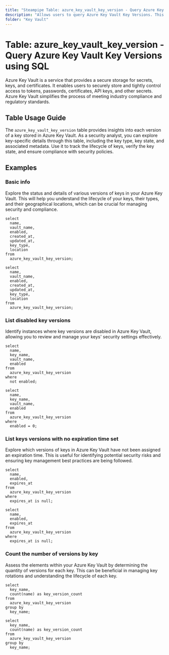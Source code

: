 ```yaml
---
title: "Steampipe Table: azure_key_vault_key_version - Query Azure Key Vault Key Versions using SQL"
description: "Allows users to query Azure Key Vault Key Versions. This table provides detailed information about each version of a key in Azure Key Vault."
folder: "Key Vault"
---
```


# Table: azure_key_vault_key_version - Query Azure Key Vault Key Versions using SQL

Azure Key Vault is a service that provides a secure storage for secrets, keys, and certificates. It enables users to securely store and tightly control access to tokens, passwords, certificates, API keys, and other secrets. Azure Key Vault simplifies the process of meeting industry compliance and regulatory standards.

## Table Usage Guide

The `azure_key_vault_key_version` table provides insights into each version of a key stored in Azure Key Vault. As a security analyst, you can explore key-specific details through this table, including the key type, key state, and associated metadata. Use it to track the lifecycle of keys, verify the key state, and ensure compliance with security policies.

## Examples

### Basic info
Explore the status and details of various versions of keys in your Azure Key Vault. This will help you understand the lifecycle of your keys, their types, and their geographical locations, which can be crucial for managing security and compliance.

```sql+postgres
select
  name,
  vault_name,
  enabled,
  created_at,
  updated_at,
  key_type,
  location
from
  azure_key_vault_key_version;
```

```sql+sqlite
select
  name,
  vault_name,
  enabled,
  created_at,
  updated_at,
  key_type,
  location
from
  azure_key_vault_key_version;
```

### List disabled key versions
Identify instances where key versions are disabled in Azure Key Vault, allowing you to review and manage your keys' security settings effectively.

```sql+postgres
select
  name,
  key_name,
  vault_name,
  enabled
from
  azure_key_vault_key_version
where
  not enabled;
```

```sql+sqlite
select
  name,
  key_name,
  vault_name,
  enabled
from
  azure_key_vault_key_version
where
  enabled = 0;
```

### List keys versions with no expiration time set
Explore which versions of keys in Azure Key Vault have not been assigned an expiration time. This is useful for identifying potential security risks and ensuring key management best practices are being followed.

```sql+postgres
select
  name,
  enabled,
  expires_at
from
  azure_key_vault_key_version
where
  expires_at is null;
```

```sql+sqlite
select
  name,
  enabled,
  expires_at
from
  azure_key_vault_key_version
where
  expires_at is null;
```

### Count the number of versions by key
Assess the elements within your Azure Key Vault by determining the quantity of versions for each key. This can be beneficial in managing key rotations and understanding the lifecycle of each key.

```sql+postgres
select
  key_name,
  count(name) as key_version_count
from
  azure_key_vault_key_version
group by
  key_name;
```

```sql+sqlite
select
  key_name,
  count(name) as key_version_count
from
  azure_key_vault_key_version
group by
  key_name;
```